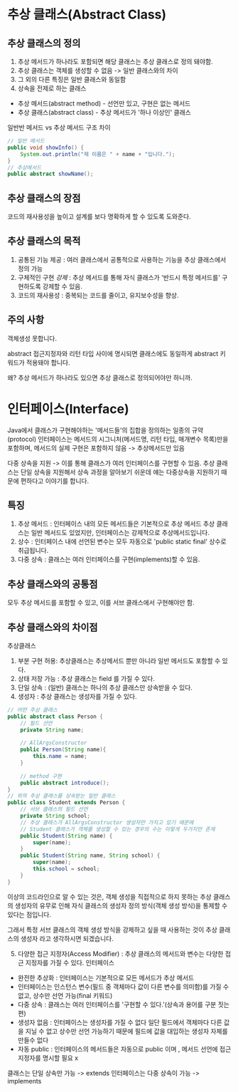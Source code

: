 # 추상 클래스(Abstract Class)

## 추상 클래스의 정의

1. 추상 메서드가 하나라도 포함되면 해당 클래스는 추상 클래스로 정의 돼야함.
2. 추상 클래스는 객체를 생성할 수 없음 -> 일반 클래스와의 차이
3. 그 외의 다른 특징은 일반 클래스와 동일함
4. 상속을 전제로 하는 클래스

- 추상 메서드(abstract method) - 선언만 있고, 구현은 없는 메서드
- 추상 클래스(abstract class) - 추상 메서드가 '하나 이상인' 클래스

일반반 메서드 vs 추상 메서드 구조 차이
```java
// 일반 메서드
public void showInfo() {
    System.out.println("제 이름은 " + name + "입니다.");
}
// 추상메서드
public abstract showName();
```

## 추상 클래스의 장점
코드의 재사용성을 높이고 설계를 보다 명확하게 할 수 있도록 도와준다.

## 추상 클래스의 목적
1. 공통된 기능 제공 : 여러 클래스에서 공통적으로 사용하는 기능을 추상 클래스에서 정의 가능
2. 구체적인 구현 _강제_ : 추상 메서드를 통해 자식 클래스가 '반드시 특정 메서드를' 구현하도록 강제할 수 있음.
3. 코드의 재사용성 : 중복되는 코드를 줄이고, 유지보수성을 향상.

## 주의 사항
객체생성 못합니다.

abstract
접근지정자와 리턴 타입 사이에 명시되면 클래스에도 동일하게 abstract 키워드가 적용돼야 합니다.

왜?
추상 메서드가 하나라도 있으면 추상 클래스로 정의되어야만 하니까.


# 인터페이스(Interface)

Java에서 클래스가 구현해야하는 '메서드들'의 집합을 정의하는 일종의 규약(protocol)
인터페이스는 메서드의 시그니처(메서드명, 리턴 타입, 매개변수 목록)만을 포함하며, 메서드의
실제 구현은 포함하지 않음 -> 추상메서드만 있음

다중 상속을 지원 -> 이를 통해 클래스가 여러 인터페이스를 구현할 수 있음.
추상 클래스는 단일 상속을 지원해서 상속 과정을 알아보기 쉬운데 얘는 다중상속을 지원하기 때문에 편하다고 이야기를 합니다.

## 특징
1. 추상 메서드 : 인터페이스 내의 모든 메서드들은 기본적으로 추상 메서드
    추상 클래스는 일반 메서드도 있었지만, 인터페이스는 강제적으로 추상메서드입니다.
2. 상수 : 인터페이스 내에 선언된 변수는 모두 자동으로 'public static final' 상수로 취급됩니다.
3. 다중 상속 : 클래스는 여러 인터페이스를 구현(implements)할 수 있음.

## 추상 클래스와의 공통점
모두 추상 메서드를 포함할 수 있고, 이를 서브 클래스에서 구현해야만 함.
## 추상 클래스와의 차이점
추상클래스
1. 부분 구현 허용: 추상클래스는 추상메서드 뿐만 아니라 일반 메서드도 포함할 수 있다.
2. 상태 저장 가능 : 추상 클래스는 field 를 가질 수 있다.
3. 단일 상속 : (일반) 클래스는 하나의 추상 클래스만 상속받을 수 있다.
4. 생성자 : 추상 클래스는 생성자를 가질 수 있다.

```java
// 어떤 추상 클래스
public abstract class Person {
    // 필드 선언
    private String name;
    
    // AllArgsConstructor
    public Person(String name){
        this.name = name;
    }
    
    // method 구현
    public abstract introduce();
}
// 위의 추상 클래스를 상속받는 일반 클래스
public class Student extends Person {
    // 서브 클래스의 필드 선언
    private String school;
    // 추상 클래스가 AllArgsConstructor 생성자만 가지고 있기 때문에
    // Student 클래스가 객체를 생성할 수 있는 경우의 수는 이렇게 두가지만 존재
    public Student(String name) {
        super(name);
    }
    public Student(String name, String school) {
        super(name);
        this.school = school;
    }
}
```
이상의 코드라인으로 알 수 있는 것은, 객체 생성을 직접적으로 하지 못하는 추상 클래스의 생성자의
유무로 인해 자식 클래스의 생성자 정의 방식(객체 생성 방식)을 통제할 수 있다는 점입니다.

그래서 특정 서브 클래스의 객체 생성 방식을 강제하고 싶을 때 사용하는 것이 추상 클래스의 생성자
라고 생각하시면 되겠습니다.

5. 다양한 접근 지정자(Access Modifier) : 추상 클래스의 메서드와 변수는 다양한 접근 지정자를 가질 수 있다.
인터페이스 
- 완전한 추상화 : 인터페이스는 기본적으로 모든 메서드가 추상 메서드
- 인터페이스는 인스턴스 변수(필드 중 객체마다 값이 다른 변수를 의미함)를 가질 수 없고,
상수만 선언 가능(final 키워드)
- 다중 상속 : 클래스는 여러 인터페이스를 '구현할 수 있다.'(상속과 용어를 구분 짓는 편)
- 생성자 없음 : 인터페이스는 생성자를 가질 수 없다
    일단 필드에서 객체마다 다른 값을 지닐 수 없고 상수만 선언 가능하기 때문에
    필드에 값을 대입하는 생성자 자체를 만들수 없다
- 자동 public : 인터페이스의 메서드들은 자동으로 public 이며 , 메서드 선언에 접근 지정자를
    명시할 필요 x

클래스는 단일 상속만 가능 -> extends
인터페이스는 다중 상속이 가능 -> implements





















